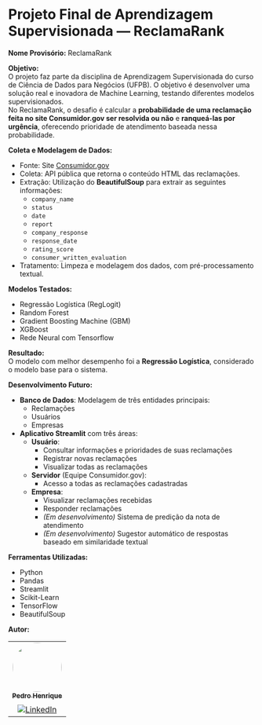 # **Projeto Final de Aprendizagem Supervisionada — ReclamaRank**

**Nome Provisório:** ReclamaRank

**Objetivo:**  
O projeto faz parte da disciplina de Aprendizagem Supervisionada do curso de Ciência de Dados para Negócios (UFPB). O objetivo é desenvolver uma solução real e inovadora de Machine Learning, testando diferentes modelos supervisionados.  
No ReclamaRank, o desafio é calcular a **probabilidade de uma reclamação feita no site Consumidor.gov ser resolvida ou não** e **ranqueá-las por urgência**, oferecendo prioridade de atendimento baseada nessa probabilidade.

**Coleta e Modelagem de Dados:**  
- Fonte: Site [Consumidor.gov](https://www.consumidor.gov.br/)  
- Coleta: API pública que retorna o conteúdo HTML das reclamações.  
- Extração: Utilização do **BeautifulSoup** para extrair as seguintes informações:  
  - `company_name`
  - `status`
  - `date`
  - `report`
  - `company_response`
  - `response_date`
  - `rating_score`
  - `consumer_written_evaluation`
- Tratamento: Limpeza e modelagem dos dados, com pré-processamento textual.

**Modelos Testados:**  
- Regressão Logística (RegLogit)
- Random Forest
- Gradient Boosting Machine (GBM)
- XGBoost
- Rede Neural com Tensorflow

**Resultado:**  
O modelo com melhor desempenho foi a **Regressão Logística**, considerado o modelo base para o sistema.

**Desenvolvimento Futuro:**  
- **Banco de Dados**: Modelagem de três entidades principais:
  - Reclamações
  - Usuários
  - Empresas
- **Aplicativo Streamlit** com três áreas:
  - **Usuário**: 
    - Consultar informações e prioridades de suas reclamações
    - Registrar novas reclamações
    - Visualizar todas as reclamações
  - **Servidor** (Equipe Consumidor.gov):
    - Acesso a todas as reclamações cadastradas
  - **Empresa**:
    - Visualizar reclamações recebidas
    - Responder reclamações
    - *(Em desenvolvimento)* Sistema de predição da nota de atendimento
    - *(Em desenvolvimento)* Sugestor automático de respostas baseado em similaridade textual

**Ferramentas Utilizadas:**  
- Python
- Pandas
- Streamlit
- Scikit-Learn
- TensorFlow
- BeautifulSoup

**Autor:**  
<table>
  <tr>
    <td align="center">
      <a href="https://github.com/pedrohmvv">
        <img style="border-radius: 50%;" src="https://avatars.githubusercontent.com/u/139015105?v=4" width="100px;" alt=""/>
        <br />
        <sub><b>Pedro Henrique</b></sub>
      </a>
      <br />
      <a href="https://github.com/pedrohmvv" target="_blank">
        <img src="https://img.shields.io/badge/github-%23121011.svg?style=for-the-badge&logo=github&logoColor=white" alt="LinkedIn" style="padding-top: 10px;">
      </a>
    </td>
  </tr>
</table>
